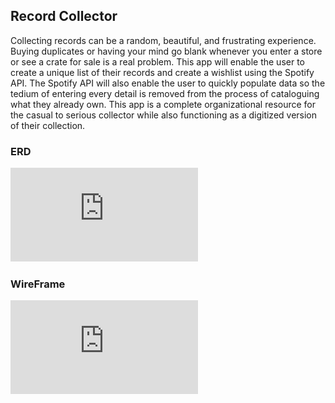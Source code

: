 
## Record Collector

Collecting records can be a random, beautiful, and frustrating experience.  Buying duplicates or having your mind go blank whenever you enter a store or see a crate for sale is a real problem. This app will enable the user to create a unique list of their records and create a wishlist using the Spotify API.  The Spotify API will also enable the user to quickly populate data so the tedium of entering every detail is removed from the process of cataloguing what they already own.  This app is a complete organizational resource for the casual to serious collector while also functioning as a digitized version of their collection.

### ERD
![Image description](https://github.com/dcornish84/RecordCollector/blob/master/images/RecordCollector%20(1).pdf)

### WireFrame
![Image description](https://github.com/dcornish84/RecordCollector/blob/master/images/RecordCollector.pdf)


